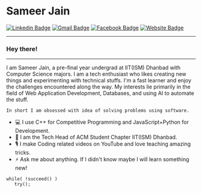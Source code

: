 # Sameer Jain

[![Linkedin Badge](https://img.shields.io/badge/-LinkedIn-blue?style=flat-square&logo=Linkedin&logoColor=white&link=https://www.linkedin.com/in/sameer-jain-882589158/)](https://www.linkedin.com/in/sameer-jain-882589158/) 
[![Gmail Badge](https://img.shields.io/badge/-Gmail-c14438?style=flat-square&logo=Gmail&logoColor=white&link=mailto:sameer2000jain12@gmail.com)](mailto:sameer2000jain12@gmail.com)
[![Facebook Badge](https://img.shields.io/badge/-Facebook-4267B2?style=flat-square&logo=Facebook&logoColor=white&link=https://www.facebook.com/sameer.jain.56829446)](https://www.facebook.com/sameer.jain.56829446)
[![Website Badge](https://img.shields.io/badge/-Website-black?style=flat-square&logo=Codepen&logoColor=white&link=https://jainsam123.000webhostapp.com/)](https://jainsam123.000webhostapp.com/)

---
### Hey there!
---
I am Sameer Jain, a pre-final year undergrad at IIT(ISM) Dhanbad with Computer Science majors.
I am a tech enthusiast who likes creating new things and experimenting with technical stuffs.
I'm a fast learner and enjoy the challenges encountered along the way.
My interests lie primarily in the field of Web Application Development, Databases, and using AI to automate the stuff.
```
In short I am obsessed with idea of solving problems using software.

```
- :computer: I use C++ for Competitive Programming and JavaScript+Python for Development.
- 🏅 I am the Tech Head of ACM Student Chapter IIT(ISM) Dhanbad.
- 🎙️ I make Coding related videos on YouTube and love teaching amazing tricks.
- ⚡ Ask me about anything. If I didn't know maybe I will learn something new!

```
while( !succeed() )
   try();
```
